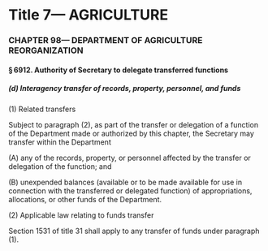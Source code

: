 
# Title 7— AGRICULTURE
### CHAPTER 98— DEPARTMENT OF AGRICULTURE REORGANIZATION
#### § 6912. Authority of Secretary to delegate transferred functions
##### (d) Interagency transfer of records, property, personnel, and funds

(1) Related transfers

Subject to paragraph (2), as part of the transfer or delegation of a function of the Department made or authorized by this chapter, the Secretary may transfer within the Department

(A) any of the records, property, or personnel affected by the transfer or delegation of the function; and

(B) unexpended balances (available or to be made available for use in connection with the transferred or delegated function) of appropriations, allocations, or other funds of the Department.

(2) Applicable law relating to funds transfer

Section 1531 of title 31 shall apply to any transfer of funds under paragraph (1).
